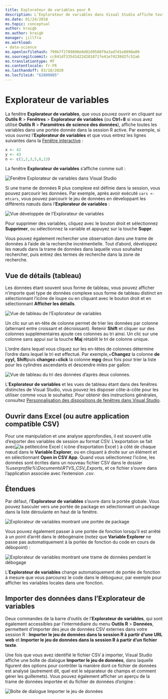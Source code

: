 ```yaml
---
title: Explorateur de variables pour R
description: L’Explorateur de variables dans Visual Studio affiche toutes les variables dans une portée donnée dans la session R active.
ms.date: 01/24/2018
ms.topic: conceptual
author: kraigb
ms.author: kraigb
manager: jillfra
ms.workload:
- data-science
ms.openlocfilehash: 799b7f2789898e0d02d9588f9a3ad7d1e8098a00
ms.sourcegitcommit: cc841df335d1d22d281871fe41e74238d2fc52a6
ms.translationtype: MT
ms.contentlocale: fr-FR
ms.lasthandoff: 03/18/2020
ms.locfileid: "62809805"
---
```

# <a name="variable-explorer"></a>Explorateur de variables

La fenêtre **Explorateur de variables**, que vous pouvez ouvrir en cliquant sur **Outils R** > **Fenêtres** > **Explorateur de variables** (ou **Ctrl**+**8** si vous avez utilisé **Outils R** > **Paramètres de science des données**), affiche toutes les variables dans une portée donnée dans la session R active. Par exemple, si vous ouvrez l’**Explorateur de variables** et que vous entrez les lignes suivantes dans la [Fenêtre interactive](interactive-repl-for-r-in-visual-studio.md) :

```R
x <- 42
y <- 43
n <- c(1,2,3,5,8,13)
```

La fenêtre **Explorateur de variables** s’affiche comme suit :

![Fenêtre Explorateur de variables dans Visual Studio](media/variable-explorer-window.png)

Si une trame de données R plus complexe est définie dans la session, vous pouvez parcourir les données. Par exemple, après avoir exécuté `cars <- mtcars`, vous pouvez parcourir le jeu de données en développant les différents nœuds dans l’**Explorateur de variables** :

![Vue développée de l’Explorateur de variables](media/variable-explorer-expanded-results.png)

Pour supprimer des variables, cliquez avec le bouton droit et sélectionnez **Supprimer**, ou sélectionnez la variable et appuyez sur la touche **Suppr**.

Vous pouvez également rechercher une observation dans une trame de données à l’aide de la recherche incrémentielle. Tout d’abord, développez les nœuds dans la trame de données dans laquelle vous souhaitez rechercher, puis entrez des termes de recherche dans la zone de recherche.

## <a name="details-table-view"></a>Vue de détails (tableau)

Les données étant souvent sous forme de tableau, vous pouvez afficher n’importe quel type de données complexe sous forme de tableau distinct en sélectionnant l’icône de loupe ou en cliquant avec le bouton droit et en sélectionnant **Afficher les détails**.

![Vue de tableau de l’Explorateur de variables](media/variable-explorer-table-view.png)

Un clic sur un en-tête de colonne permet de trier les données par colonne (alternant entre croissant et décroissant). Retenir **Shift** et cliquer sur des colonnes supplémentaires ajoute ces colonnes au tri ainsi. Un clic sur une colonne sans appui sur la touche **Maj** rétablit le tri de colonne unique.

L’ordre dans lequel vous cliquez sur les en-têtes de colonnes détermine l’ordre dans lequel le tri est effectué. Par exemple,+**Changez** la colonne **de cyyl,** **Shift**puis **changez**+**click** la colonne **mpg** deux fois pour trier la liste pour les cylindres ascendants et descendre miles par gallon:

![Vue de tableau du tri des données d’après deux colonnes.](media/variable-explorer-table-view-sorting.png)

L’**Explorateur de variables** et les vues de tableau étant dans des fenêtres distinctes de Visual Studio, vous pouvez les disposer côte-à-côte pour les utiliser comme vous le souhaitez. Pour obtenir des instructions générales, consultez [Personnalisation des dispositions de fenêtres dans Visual Studio](../ide/customizing-window-layouts-in-visual-studio.md).

## <a name="open-in-excel-or-other-csv-capable-application"></a>Ouvrir dans Excel (ou autre application compatible CSV)

Pour une manipulation et une analyse approfondies, il est souvent utile d’exporter des variables de session au format CSV. L’exportation se fait avec![la petite](media/variable-explorer-excel-icon.png)icône Excel ( icône d’exportation Excel ) à côté de chaque nœud dans le **Variable Explorer**, ou en cliquant à droite sur un élément et en sélectionnant **Open in CSV App**. Quand vous sélectionnez l’icône, les données sont écrites dans un nouveau fichier CSV dans le dossier *%userprofile%\Documents\RTVS_CSV_Exports*, et ce fichier s’ouvre dans l’application associée avec l’extension *.csv*.

## <a name="scopes"></a>Étendues

Par défaut, l’**Explorateur de variables** s’ouvre dans la portée globale. Vous pouvez basculer vers une portée de package en sélectionnant un package dans la liste déroulante en haut de la fenêtre.

![Explorateur de variables montrant une portée de package](media/variable-explorer-package-scopes.png)

Vous pouvez également passer à une portée de fonction lorsqu’il est arrêté à un point d’arrêt dans le débogénaire (notez que **Variable Explorer** ne passe pas automatiquement à la portée de fonction du code en cours de débopoint) :

![Explorateur de variables montrant une trame de données pendant le débogage](media/variable-explorer-as-locals-window.png)

L’**Explorateur de variables** change automatiquement de portée de fonction à mesure que vous parcourez le code dans le débogueur, par exemple pour afficher les variables locales dans une fonction.

## <a name="import-data-into-variable-explorer"></a>Importer des données dans l’Explorateur de variables

Deux commandes de la barre d’outils de l’**Explorateur de variables**, qui sont également accessibles par l’intermédiaire du menu **Outils R** > **Données**, permettent d’importer des jeux de données CSV externes dans votre session R : **Importer le jeu de données dans la session R à partir d’une URL web** et **Importer le jeu de données dans la session R à partir d’un fichier texte**.

Une fois que vous avez identifié le fichier CSV à importer, Visual Studio affiche une boîte de dialogue **Importer le jeu de données**, dans laquelle figurent des options pour contrôler la manière dont ce fichier de données est analysé (autrement dit, quel est le séparateur de champs et comment gérer les guillemets). Vous pouvez également afficher un aperçu de la trame de données importée et du fichier de données d’origine :

![Boîte de dialogue Importer le jeu de données](media/variable-explorer-import-dataset-dialog.png)
